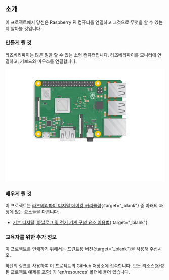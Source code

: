 ## 소개

이 프로젝트에서 당신은 Raspberry Pi 컴퓨터를 연결하고 그것으로 무엇을 할 수 있는지 알아볼 것입니다.

### 만들게 될 것

라즈베리파이는 많은 일을 할 수 있는 소형 컴퓨터입니다. 라즈베리파이를 모니터에 연결하고, 키보드와 마우스를 연결합니다.

![스크린샷](images/pi-plug-in.gif)

### 배우게 될 것

이 프로젝트는 [라즈베리파이 디지털 메이킹 커리큘럼](http://rpf.io/curriculum){:target="_blank"} 중 아래의 과정에 있는 요소들을 다룹니다.

+ [기본 디지털, 아날로그 및 전기 기계 구성 요소 이용법](https://curriculum.raspberrypi.org/physical-computing/creator/){:target="_blank"}

### 교육자를 위한 추가 정보

이 프로젝트를 인쇄하기 위해서는 [프린트용 버전](https://projects.raspberrypi.org/en/projects/raspberry-pi-getting-started/print){:target="_blank"}을 사용해 주십시오.

하단의 링크를 사용하여 이 프로젝트의 GitHub 저장소에 접속합니다. 모든 리소스(완성된 프로젝트 예제를 포함) 가 'en/resources' 폴더에 들어 있습니다.